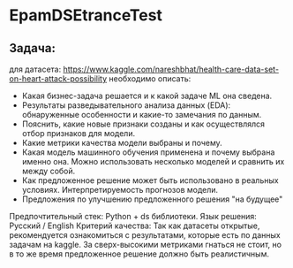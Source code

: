 # EpamDSEtranceTest
## Задача: 
для датасета: https://www.kaggle.com/nareshbhat/health-care-data-set-on-heart-attack-possibility
необходимо описать:                  
- Какая бизнес-задача решается и к какой задаче ML она сведена.                  
- Результаты разведывательного анализа данных (EDA): обнаруженные особенности и какие-то замечания по данным.                  
- Пояснить, какие новые признаки созданы и как осуществлялся отбор признаков для модели.                  
- Какие метрики качества модели выбраны и почему.                  
- Какая модель машинного обучения применена и почему выбрана именно она. Можно использовать несколько моделей и сравнить их между собой.                  
- Как предложенное решение может быть использовано в реальных условиях. Интерпретируемость прогнозов модели.                  
- Предложения по улучшению предложенного решения "на будущее"     

Предпочтительный стек: Python + ds библиотеки.  Язык решения: Русский / English  Критерий качества: Так как датасеты открытые, рекомендуется ознакомиться с результатами, которые есть по данных задачам на kaggle. За сверх-высокими метриками гнаться не стоит, но в то же время предложенное решение должно быть реалистичным.
